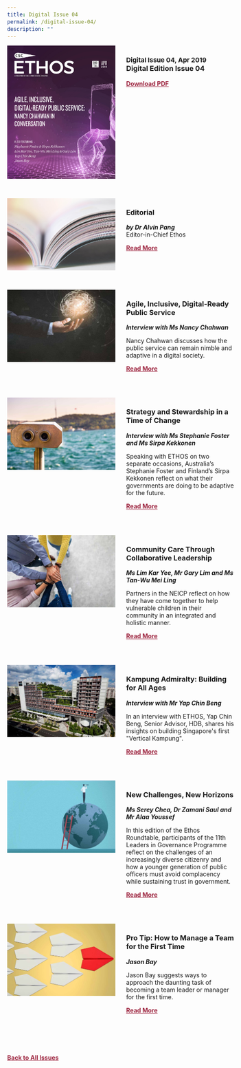 ```yaml
---
title: Digital Issue 04
permalink: /digital-issue-04/
description: ""
---
```

<style>

.back a
{
	color: #9f2943;
	font-weight: bold;
	}

.cat
   {
   font-size: 15px;
   }	
	

.button1 a
{
	color: #9f2943;
	font-weight:bold;
}
	

.grid-container {
	display: grid;
	grid-template-columns: 50% 50%;
	grid-column-gap: 5%;
	margin-bottom: 5%;
	}	
	
@media only screen and (max-width: 600px) {
	.grid-container {
		display: block;
	}
}	
</style>
<div class="grid-container">
        <div><img src="/images/Ethos_Images/Ethos_Digital_Issue_04/ethos_digital_4_Cov.jpg"></div>
        <div><h3><span class="cat">Digital Issue 04, Apr 2019</span>
            <br>Digital Edition Issue 04</h3>	
            <p></p>
            
            
   <div class="button1"><a target="_blank" href="https://go.gov.sg/digital-issue-04.pdf">Download PDF</a></div></div>
    </div>
    
   <br>
    
<div class="grid-container">
        <div><img src="/images/Landing_Banner_Images/tile_editorial.jpg"></div>
        <div><h3>Editorial </h3>
            <b><i>by Dr Alvin Pang</i></b>
            <figcaption>
            Editor-in-Chief Ethos
            </figcaption>
                
  <p></p>	
            
<div class="button1"><a href="/digital-issue-04/editorial/">Read More</a></div> <br></div>
    </div>

 <br>   
<div class="grid-container">
        <div><img src="/images/Ethos_Images/Ethos_Digital_Issue_04/Article%201/D4_Teaser_Nancy%20Chahwan%20in%20Conversation.jpg"></div>
        <div><h3>Agile, Inclusive, Digital-Ready Public Service</h3>
            <b><i>Interview with Ms Nancy Chahwan</i></b>
            
<p>	
Nancy Chahwan discusses how the public service can remain nimble and adaptive in a digital society.
</p>	
            
<div class="button1"><a href="/digital-issue-04/agile-inclusive-digital-ready-public-service/">Read More</a></div><br></div>
    </div>
<br>
<div class="grid-container">
      <div><img src="/images/Ethos_Images/Ethos_Digital_Issue_04/Article%202/D4_Teaser_Strategy%20and%20Stewardship%20in%20a%20Time%20of%20Change.jpg"></div>
        <div><h3>Strategy and Stewardship in a Time of Change</h3>
            <b><i> Interview with Ms Stephanie Foster and Ms Sirpa Kekkonen</i></b>
<p>	
Speaking with ETHOS on two separate occasions, Australia’s Stephanie Foster and Finland’s Sirpa Kekkonen reflect on what their governments are doing to be adaptive for the future.
</p>	
            
<div class="button1"><a href="/digital-issue-04/strategy-and-stewardship-in-a-time-of-change/">Read More</a></div><br></div>
    </div>
    
<br>    
<div class="grid-container">
        <div><img src="/images/Ethos_Images/Ethos_Digital_Issue_04/Article%203/D4_Teaser_Community%20Care.jpg"></div>
        <div><h3>Community Care Through Collaborative Leadership</h3>
            <b><i>Ms Lim Kar Yee, Mr Gary Lim and Ms Tan-Wu Mei Ling</i></b>
            
<p>	Partners in the NEICP reflect on how they have come together to help vulnerable children in their community in an integrated and holistic manner.</p>	
            
<div class="button1"><a href="/digital-issue-04/community-care-through-collaborative-leadership/">Read More</a></div><br></div>
    </div>
    
<br>    
<div class="grid-container">
        <div><img src="/images/Ethos_Images/Ethos_Digital_Issue_04/Article%204/D4_Teaser_Kampung%20Admiralty.jpg"></div>
        <div><h3>Kampung Admiralty: Building for All Ages</h3>
            <b><i>Interview with Mr Yap Chin Beng</i></b>
            
<p>	
In an interview with ETHOS, Yap Chin Beng, Senior Advisor, HDB, shares his insights on building Singapore's first "Vertical Kampung".
            </p>	
            
<div class="button1"><a href="/digital-issue-04/kampung-admiralty-building-for-all-ages/">Read More</a></div><br></div>
    </div>
<br>
<div class="grid-container">
        <div><img src="/images/Ethos_Images/Ethos_Digital_Issue_04/Article%205/D4_Teaser_New%20Challenges%20New%20Horizons.jpg"></div>
        <div><h3>New Challenges, New Horizons</h3>
            <b><i>Ms Serey Chea, Dr Zamani Saul and Mr Alaa Youssef</i></b>
            
<p>	
In this edition of the Ethos Roundtable, participants of the 11th Leaders in Governance Programme reflect on the challenges of an increasingly diverse citizenry and how a younger generation of public officers must avoid complacency while sustaining trust in government.
            </p>	
            
<div class="button1"><a href="/digital-issue-04/new-challenges-new-horizons/">Read More</a></div><br></div>
    </div>
<br>
<div class="grid-container">
        <div><img src="/images/Ethos_Images/Ethos_Digital_Issue_04/Article%206/D4_Teaser_Pro%20Tip.jpg"></div>
        <div><h3>Pro Tip: How to Manage a Team for the First Time</h3>
            <b><i>Jason Bay</i></b>
            
<p>	
Jason Bay suggests ways to approach the daunting task of becoming a team leader or manager for the first time.
            </p>	
            
<div class="button1"><a href="/digital-issue-04/pro-tip-how-to-manage-a-team-for-the-first-time/">Read More</a></div><br></div>
    </div>
<br>



<br>
<br>
<div class="back">
<a href="/all-issues/">Back to All Issues</a>
</div>